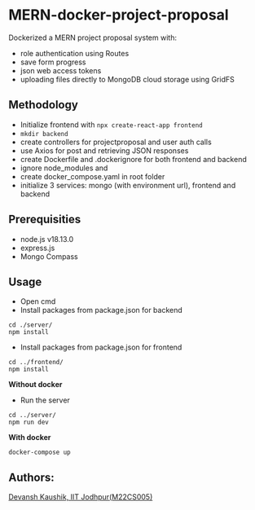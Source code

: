 # MERN-docker-project-proposal
Dockerized a MERN project proposal system with:
- role authentication using Routes
- save form progress
- json web access tokens
- uploading files directly to MongoDB cloud storage using GridFS 

## Methodology
- Initialize frontend with ```npx create-react-app frontend```
- ```mkdir backend```
- create controllers for projectproposal and user auth calls
- use Axios for post and retrieving JSON responses
- create Dockerfile and .dockerignore for both frontend and backend
- ignore node_modules and
- create docker_compose.yaml in root folder
- initialize 3 services: mongo (with environment url), frontend and backend     

## Prerequisities
- node.js v18.13.0
- express.js
- Mongo Compass

## Usage

- Open cmd
- Install packages from package.json for backend
```
cd ./server/
npm install
```

- Install packages from package.json for frontend
```
cd ../frontend/
npm install
```

<b> Without docker </b>
- Run the server
```
cd ../server/
npm run dev
```


<b>With docker</b>
```
docker-compose up
```

## Authors:
[Devansh Kaushik, IIT Jodhpur(M22CS005)]([https://github.com/valkyron])
